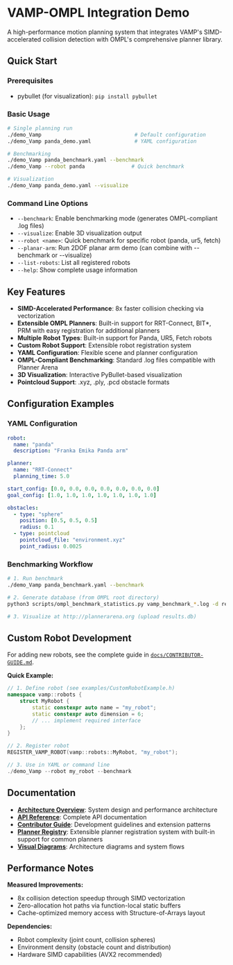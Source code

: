 # VAMP-OMPL Integration Demo

A high-performance motion planning system that integrates VAMP's SIMD-accelerated collision detection with OMPL's comprehensive planner library.

## Quick Start

### Prerequisites
- pybullet (for visualization): `pip install pybullet`

### Basic Usage
```bash
# Single planning run
./demo_Vamp                              # Default configuration
./demo_Vamp panda_demo.yaml              # YAML configuration

# Benchmarking
./demo_Vamp panda_benchmark.yaml --benchmark
./demo_Vamp --robot panda               # Quick benchmark

# Visualization
./demo_Vamp panda_demo.yaml --visualize
```

### Command Line Options
- `--benchmark`: Enable benchmarking mode (generates OMPL-compliant .log files)
- `--visualize`: Enable 3D visualization output
- `--robot <name>`: Quick benchmark for specific robot (panda, ur5, fetch)
- `--planar-arm`: Run 2DOF planar arm demo (can combine with --benchmark or --visualize)
- `--list-robots`: List all registered robots
- `--help`: Show complete usage information

## Key Features

- **SIMD-Accelerated Performance**: 8x faster collision checking via vectorization
- **Extensible OMPL Planners**: Built-in support for RRT-Connect, BIT*, PRM with easy registration for additional planners
- **Multiple Robot Types**: Built-in support for Panda, UR5, Fetch robots
- **Custom Robot Support**: Extensible robot registration system
- **YAML Configuration**: Flexible scene and planner configuration
- **OMPL-Compliant Benchmarking**: Standard .log files compatible with Planner Arena
- **3D Visualization**: Interactive PyBullet-based visualization
- **Pointcloud Support**: .xyz, .ply, .pcd obstacle formats

## Configuration Examples

### YAML Configuration
```yaml
robot:
  name: "panda"
  description: "Franka Emika Panda arm"

planner:
  name: "RRT-Connect"
  planning_time: 5.0

start_config: [0.0, 0.0, 0.0, 0.0, 0.0, 0.0, 0.0]
goal_config: [1.0, 1.0, 1.0, 1.0, 1.0, 1.0, 1.0]

obstacles:
  - type: "sphere"
    position: [0.5, 0.5, 0.5]
    radius: 0.1
  - type: pointcloud
    pointcloud_file: "environment.xyz"
    point_radius: 0.0025
```

### Benchmarking Workflow
```bash
# 1. Run benchmark
./demo_Vamp panda_benchmark.yaml --benchmark

# 2. Generate database (from OMPL root directory)
python3 scripts/ompl_benchmark_statistics.py vamp_benchmark_*.log -d results.db

# 3. Visualize at http://plannerarena.org (upload results.db)
```

## Custom Robot Development

For adding new robots, see the complete guide in [`docs/CONTRIBUTOR-GUIDE.md`](docs/CONTRIBUTOR-GUIDE.md#custom-robot-development).

**Quick Example:**
```cpp
// 1. Define robot (see examples/CustomRobotExample.h)
namespace vamp::robots {
    struct MyRobot {
        static constexpr auto name = "my_robot";
        static constexpr auto dimension = 6;
        // ... implement required interface
    };
}

// 2. Register robot
REGISTER_VAMP_ROBOT(vamp::robots::MyRobot, "my_robot");

// 3. Use in YAML or command line
./demo_Vamp --robot my_robot --benchmark
```

## Documentation

- **[Architecture Overview](ARCHITECTURE.md)**: System design and performance architecture
- **[API Reference](docs/API-Reference.md)**: Complete API documentation
- **[Contributor Guide](docs/CONTRIBUTOR-GUIDE.md)**: Development guidelines and extension patterns
- **[Planner Registry](core/OMPLPlannerRegistry.h)**: Extensible planner registration system with built-in support for common planners
- **[Visual Diagrams](docs/diagrams/)**: Architecture diagrams and system flows

## Performance Notes

**Measured Improvements:**
- 8x collision detection speedup through SIMD vectorization
- Zero-allocation hot paths via function-local static buffers
- Cache-optimized memory access with Structure-of-Arrays layout

**Dependencies:**
- Robot complexity (joint count, collision spheres)
- Environment density (obstacle count and distribution)  
- Hardware SIMD capabilities (AVX2 recommended)